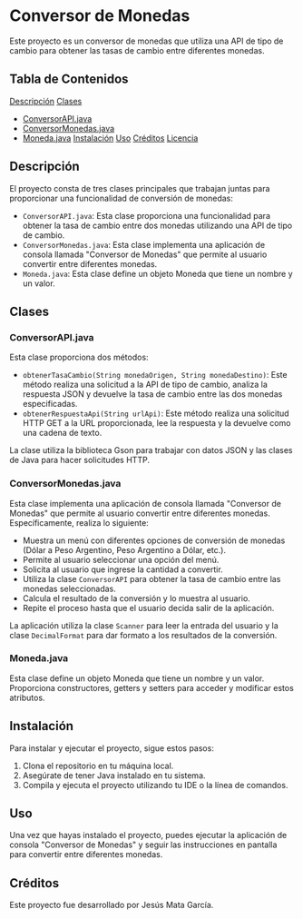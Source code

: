 # Conversor de Monedas

Este proyecto es un conversor de monedas que utiliza una API de tipo de cambio para obtener las tasas de cambio entre diferentes monedas.

## Tabla de Contenidos
 [Descripción](#descripción)
 [Clases](#clases)
   - [ConversorAPI.java](#conversorapijava)
   - [ConversorMonedas.java](#conversormonedasjava)
   - [Moneda.java](#monedajava)
 [Instalación](#instalación)
 [Uso](#uso)
 [Créditos](#créditos)
 [Licencia](#licencia)

## Descripción
El proyecto consta de tres clases principales que trabajan juntas para proporcionar una funcionalidad de conversión de monedas:

- `ConversorAPI.java`: Esta clase proporciona una funcionalidad para obtener la tasa de cambio entre dos monedas utilizando una API de tipo de cambio.
- `ConversorMonedas.java`: Esta clase implementa una aplicación de consola llamada "Conversor de Monedas" que permite al usuario convertir entre diferentes monedas.
- `Moneda.java`: Esta clase define un objeto Moneda que tiene un nombre y un valor.

## Clases

### ConversorAPI.java
Esta clase proporciona dos métodos:

- `obtenerTasaCambio(String monedaOrigen, String monedaDestino)`: Este método realiza una solicitud a la API de tipo de cambio, analiza la respuesta JSON y devuelve la tasa de cambio entre las dos monedas especificadas.
- `obtenerRespuestaApi(String urlApi)`: Este método realiza una solicitud HTTP GET a la URL proporcionada, lee la respuesta y la devuelve como una cadena de texto.

La clase utiliza la biblioteca Gson para trabajar con datos JSON y las clases de Java para hacer solicitudes HTTP.

### ConversorMonedas.java
Esta clase implementa una aplicación de consola llamada "Conversor de Monedas" que permite al usuario convertir entre diferentes monedas. Específicamente, realiza lo siguiente:

- Muestra un menú con diferentes opciones de conversión de monedas (Dólar a Peso Argentino, Peso Argentino a Dólar, etc.).
- Permite al usuario seleccionar una opción del menú.
- Solicita al usuario que ingrese la cantidad a convertir.
- Utiliza la clase `ConversorAPI` para obtener la tasa de cambio entre las monedas seleccionadas.
- Calcula el resultado de la conversión y lo muestra al usuario.
- Repite el proceso hasta que el usuario decida salir de la aplicación.

La aplicación utiliza la clase `Scanner` para leer la entrada del usuario y la clase `DecimalFormat` para dar formato a los resultados de la conversión.

### Moneda.java
Esta clase define un objeto Moneda que tiene un nombre y un valor. Proporciona constructores, getters y setters para acceder y modificar estos atributos.

## Instalación
Para instalar y ejecutar el proyecto, sigue estos pasos:

1. Clona el repositorio en tu máquina local.
2. Asegúrate de tener Java instalado en tu sistema.
3. Compila y ejecuta el proyecto utilizando tu IDE o la línea de comandos.

## Uso
Una vez que hayas instalado el proyecto, puedes ejecutar la aplicación de consola "Conversor de Monedas" y seguir las instrucciones en pantalla para convertir entre diferentes monedas.

## Créditos
Este proyecto fue desarrollado por Jesús Mata García.
